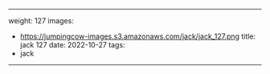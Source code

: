 
---
weight: 127
images:
- https://jumpingcow-images.s3.amazonaws.com/jack/jack_127.png
title: jack 127
date: 2022-10-27
tags:
- jack
---
